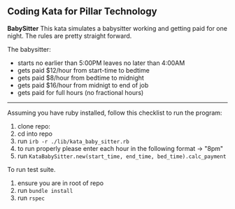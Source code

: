 Coding Kata for Pillar Technology
---------------------------------


**BabySitter**
This kata simulates a babysitter working and getting paid for one night. The rules are pretty straight forward.

The babysitter:

- starts no earlier than 5:00PM leaves no later than 4:00AM 
- gets paid $12/hour from start-time to bedtime 
- gets paid $8/hour from bedtime to midnight
- gets paid $16/hour from midnigt to end of job 
- gets paid for full hours (no fractional hours)

----------

Assuming you have ruby installed, follow this checklist to run the program: 

 1. clone repo: 
 2. cd into repo
 3. run `irb -r ./lib/kata_baby_sitter.rb`
 4. to run properly please enter each hour in the following format -> "8pm"
 5. run `KataBabySitter.new(start_time, end_time, bed_time).calc_payment` 
    
To run test suite. 

 1. ensure you are in root of repo
 2. run `bundle install`
 3. run `rspec`
